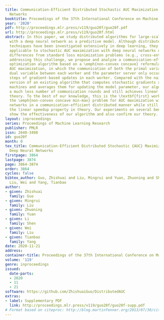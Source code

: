 ```yaml
---
title: Communication-Efficient Distributed Stochastic AUC Maximization with Deep Neural
  Networks
booktitle: Proceedings of the 37th International Conference on Machine Learning
year: '2020'
pdf: http://proceedings.mlr.press/v119/guo20f/guo20f.pdf
url: http://proceedings.mlr.press/v119/guo20f.html
abstract: In this paper, we study distributed algorithms for large-scale AUC maximization
  with a deep neural network as a predictive model. Although distributed learning
  techniques have been investigated extensively in deep learning, they are not directly
  applicable to stochastic AUC maximization with deep neural networks due to its striking
  differences from standard loss minimization problems (e.g., cross-entropy). Towards
  addressing this challenge, we propose and analyze a communication-efficient distributed
  optimization algorithm based on a \emph{non-convex concave} reformulation of the
  AUC maximization, in which the communication of both the primal variable and the
  dual variable between each worker and the parameter server only occurs after multiple
  steps of gradient-based updates in each worker. Compared with the naive parallel
  version of an existing algorithm that computes stochastic gradients at individual
  machines and averages them for updating the model parameter, our algorithm requires
  a much less number of communication rounds and still achieves linear speedup in
  theory. To the best of our knowledge, this is the \textbf{first} work that solves
  the \emph{non-convex concave min-max} problem for AUC maximization with deep neural
  networks in a communication-efficient distributed manner while still maintaining
  the linear speedup property in theory. Our experiments on several benchmark datasets
  show the effectiveness of our algorithm and also confirm our theory.
layout: inproceedings
series: Proceedings of Machine Learning Research
publisher: PMLR
issn: 2640-3498
id: guo20f
month: 0
tex_title: Communication-Efficient Distributed Stochastic {AUC} Maximization with
  Deep Neural Networks
firstpage: 3864
lastpage: 3874
page: 3864-3874
order: 3864
cycles: false
bibtex_author: Guo, Zhishuai and Liu, Mingrui and Yuan, Zhuoning and Shen, Li and
  Liu, Wei and Yang, Tianbao
author:
- given: Zhishuai
  family: Guo
- given: Mingrui
  family: Liu
- given: Zhuoning
  family: Yuan
- given: Li
  family: Shen
- given: Wei
  family: Liu
- given: Tianbao
  family: Yang
date: 2020-11-21
address: 
container-title: Proceedings of the 37th International Conference on Machine Learning
volume: '119'
genre: inproceedings
issued:
  date-parts:
  - 2020
  - 11
  - 21
software: https://github.com/ZhishuaiGuo/DistributedAUC
extras:
- label: Supplementary PDF
  link: http://proceedings.mlr.press/v119/guo20f/guo20f-supp.pdf
# Format based on citeproc: http://blog.martinfenner.org/2013/07/30/citeproc-yaml-for-bibliographies/
---
```


